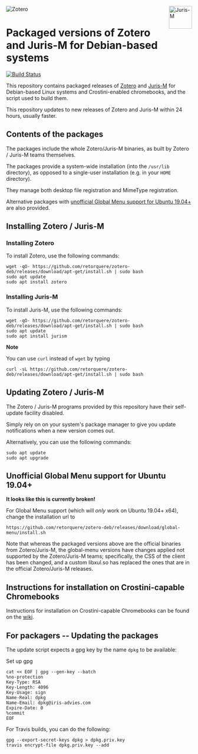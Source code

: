 <img src="https://www.zotero.org/static/images/promote/zotero-logo-256x62.png" alt="Zotero"><img src="https://juris-m.github.io/blog/image/juris-m-logo.svg" alt="Juris-M" height="62" align="right">

# Packaged versions of Zotero and Juris-M for Debian-based systems

[![Build Status](https://travis-ci.org/retorquere/zotero-deb.svg?branch=master)](https://travis-ci.org/retorquere/zotero-deb)

This repository contains packaged releases of [Zotero](https://www.zotero.org) and [Juris-M](https://juris-m.github.io) for Debian-based Linux systems and Crostini-enabled chromebooks, and the script used to build them.

This repository updates to new releases of Zotero and Juris-M within 24 hours, usually faster.

## Contents of the packages

The packages include the whole Zotero/Juris-M binaries, as built by Zotero / Juris-M teams themselves.

The packages provide a system-wide installation (into the `/usr/lib` directory), as opposed to a single-user installation (e.g. in your `HOME` directory).

They manage both desktop file registration and MimeType registration.

Alternative packages with [unofficial Global Menu support for Ubuntu 19.04+](#unofficial-global-menu-support-for-ubuntu-1904) are also provided.

## Installing Zotero / Juris-M

### Installing Zotero

To install Zotero, use the following commands:

```
wget -qO- https://github.com/retorquere/zotero-deb/releases/download/apt-get/install.sh | sudo bash
sudo apt update
sudo apt install zotero
```

### Installing Juris-M

To install Juris-M, use the following commands:

```
wget -qO- https://github.com/retorquere/zotero-deb/releases/download/apt-get/install.sh | sudo bash
sudo apt update
sudo apt install jurism
```

**Note**

You can use `curl` instead of `wget` by typing
```
curl -sL https://github.com/retorquere/zotero-deb/releases/download/apt-get/install.sh | sudo bash
```

## Updating Zotero / Juris-M

The Zotero / Juris-M programs provided by this repository have their self-update facility disabled.

Simply rely on on your system's package manager to give you update notifications when a new version comes out.

Alternatively, you can use the following commands:

```
sudo apt update
sudo apt upgrade
```


## Unofficial Global Menu support for Ubuntu 19.04+

**It looks like this is currently broken!**

For Global Menu support (which will *only* work on Ubuntu 19.04+ x64), change the installation url to
```
https://github.com/retorquere/zotero-deb/releases/download/global-menu/install.sh
```

Note that whereas the packaged versions above are the official binaries from Zotero/Juris-M, the global-menu versions have changes applied not supported by the Zotero/Juris-M teams; specifically, the CSS of the client has been changed, and a custom libxul.so has replaced the ones that are in the official Zotero/Juris-M releases.

## Instructions for installation on Crostini-capable Chromebooks

Instructions for installation on Crostini-capable Chromebooks can be found on the [wiki](https://github.com/retorquere/zotero-deb/wiki/Installation-on-Chromebooks).

## For packagers -- Updating the packages

The update script expects a gpg key by the name `dpkg` to be available:

Set up gpg

```
cat << EOF | gpg --gen-key --batch
%no-protection
Key-Type: RSA
Key-Length: 4096
Key-Usage: sign
Name-Real: dpkg
Name-Email: dpkg@iris-advies.com
Expire-Date: 0
%commit
EOF
```

For Travis builds, you can do the following:

```
gpg --export-secret-keys dpkg > dpkg.priv.key
travis encrypt-file dpkg.priv.key --add
```
